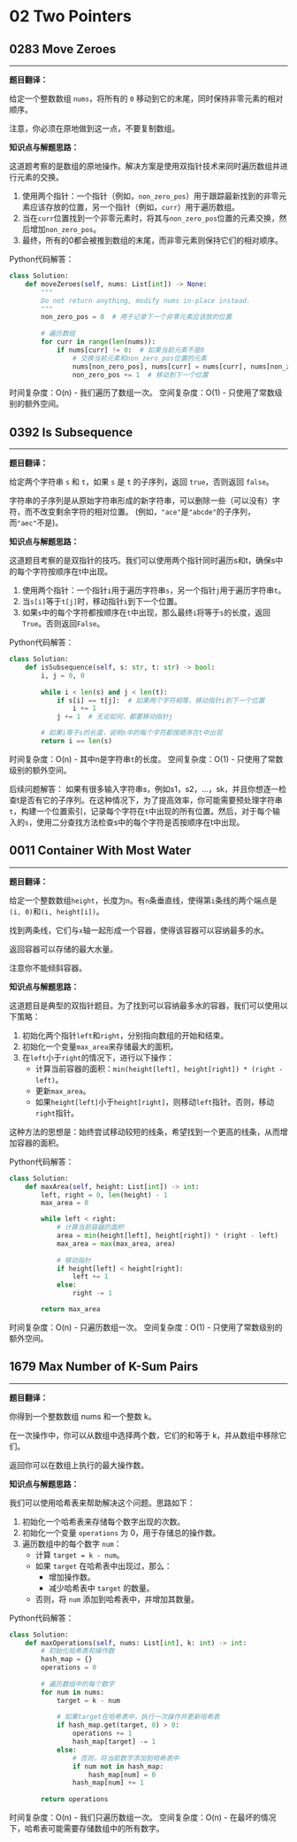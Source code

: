 # 02 Two Pointers

## 0283 Move Zeroes

---

**题目翻译：**

给定一个整数数组 `nums`，将所有的 `0` 移动到它的末尾，同时保持非零元素的相对顺序。

注意，你必须在原地做到这一点，不要复制数组。

**知识点与解题思路：**

这道题考察的是数组的原地操作。解决方案是使用双指针技术来同时遍历数组并进行元素的交换。

1. 使用两个指针：一个指针（例如，`non_zero_pos`）用于跟踪最新找到的非零元素应该存放的位置，另一个指针（例如，`curr`）用于遍历数组。
2. 当在`curr`位置找到一个非零元素时，将其与`non_zero_pos`位置的元素交换，然后增加`non_zero_pos`。
3. 最终，所有的0都会被推到数组的末尾，而非零元素则保持它们的相对顺序。

Python代码解答：
```python
class Solution:
    def moveZeroes(self, nums: List[int]) -> None:
        """
        Do not return anything, modify nums in-place instead.
        """
        non_zero_pos = 0  # 用于记录下一个非零元素应该放的位置
        
        # 遍历数组
        for curr in range(len(nums)):
            if nums[curr] != 0:  # 如果当前元素不是0
                # 交换当前元素和non_zero_pos位置的元素
                nums[non_zero_pos], nums[curr] = nums[curr], nums[non_zero_pos]
                non_zero_pos += 1  # 移动到下一个位置
```

时间复杂度：O(n) - 我们遍历了数组一次。
空间复杂度：O(1) - 只使用了常数级别的额外空间。

## 0392 Is Subsequence

---

**题目翻译：**

给定两个字符串 `s` 和 `t`，如果 `s` 是 `t` 的子序列，返回 `true`，否则返回 `false`。

字符串的子序列是从原始字符串形成的新字符串，可以删除一些（可以没有）字符，而不改变剩余字符的相对位置。 (例如，`"ace"`是`"abcde"`的子序列，而`"aec"`不是)。

**知识点与解题思路：**

这道题目考察的是双指针的技巧。我们可以使用两个指针同时遍历s和t，确保s中的每个字符按顺序在t中出现。

1. 使用两个指针：一个指针`i`用于遍历字符串`s`，另一个指针`j`用于遍历字符串`t`。
2. 当`s[i]`等于`t[j]`时，移动指针`i`到下一个位置。
3. 如果`s`中的每个字符都按顺序在`t`中出现，那么最终`i`将等于`s`的长度，返回`True`。否则返回`False`。

Python代码解答：
```python
class Solution:
    def isSubsequence(self, s: str, t: str) -> bool:
        i, j = 0, 0
        
        while i < len(s) and j < len(t):
            if s[i] == t[j]:  # 如果两个字符相等，移动指针i到下一个位置
                i += 1
            j += 1  # 无论如何，都要移动指针j

        # 如果i等于s的长度，说明s中的每个字符都按顺序在t中出现
        return i == len(s)
```

时间复杂度：O(n) - 其中n是字符串`t`的长度。
空间复杂度：O(1) - 只使用了常数级别的额外空间。

后续问题解答：
如果有很多输入字符串s，例如s1，s2，...，sk，并且你想逐一检查t是否有它的子序列。在这种情况下，为了提高效率，你可能需要预处理字符串`t`，构建一个位置索引，记录每个字符在`t`中出现的所有位置。然后，对于每个输入的`s`，使用二分查找方法检查s中的每个字符是否按顺序在t中出现。

## 0011 Container With Most Water

---

**题目翻译：**

给定一个整数数组`height`，长度为`n`。有`n`条垂直线，使得第`i`条线的两个端点是`(i, 0)`和`(i, height[i])`。

找到两条线，它们与`x`轴一起形成一个容器，使得该容器可以容纳最多的水。

返回容器可以存储的最大水量。

注意你不能倾斜容器。

**知识点与解题思路：**

这道题目是典型的双指针题目。为了找到可以容纳最多水的容器，我们可以使用以下策略：

1. 初始化两个指针`left`和`right`，分别指向数组的开始和结束。
2. 初始化一个变量`max_area`来存储最大的面积。
3. 在`left`小于`right`的情况下，进行以下操作：
   - 计算当前容器的面积：`min(height[left], height[right]) * (right - left)`。
   - 更新`max_area`。
   - 如果`height[left]`小于`height[right]`，则移动`left`指针。否则，移动`right`指针。

这种方法的思想是：始终尝试移动较短的线条，希望找到一个更高的线条，从而增加容器的面积。

Python代码解答：
```python
class Solution:
    def maxArea(self, height: List[int]) -> int:
        left, right = 0, len(height) - 1
        max_area = 0

        while left < right:
            # 计算当前容器的面积
            area = min(height[left], height[right]) * (right - left)
            max_area = max(max_area, area)
            
            # 移动指针
            if height[left] < height[right]:
                left += 1
            else:
                right -= 1

        return max_area
```

时间复杂度：O(n) - 只遍历数组一次。
空间复杂度：O(1) - 只使用了常数级别的额外空间。

## 1679 Max Number of K-Sum Pairs

---

**题目翻译：**

你得到一个整数数组 nums 和一个整数 k。

在一次操作中，你可以从数组中选择两个数，它们的和等于 k，并从数组中移除它们。

返回你可以在数组上执行的最大操作数。

**知识点与解题思路：**

我们可以使用哈希表来帮助解决这个问题。思路如下：

1. 初始化一个哈希表来存储每个数字出现的次数。
2. 初始化一个变量 `operations` 为 0，用于存储总的操作数。
3. 遍历数组中的每个数字 `num`：
   - 计算 `target = k - num`。
   - 如果 `target` 在哈希表中出现过，那么：
      - 增加操作数。
      - 减少哈希表中 `target` 的数量。
   - 否则，将 `num` 添加到哈希表中，并增加其数量。

Python代码解答：
```python
class Solution:
    def maxOperations(self, nums: List[int], k: int) -> int:
        # 初始化哈希表和操作数
        hash_map = {}
        operations = 0
        
        # 遍历数组中的每个数字
        for num in nums:
            target = k - num
            
            # 如果target在哈希表中，执行一次操作并更新哈希表
            if hash_map.get(target, 0) > 0:
                operations += 1
                hash_map[target] -= 1
            else:
                # 否则，将当前数字添加到哈希表中
                if num not in hash_map:
                    hash_map[num] = 0
                hash_map[num] += 1
        
        return operations
```

时间复杂度：O(n) - 我们只遍历数组一次。
空间复杂度：O(n) - 在最坏的情况下，哈希表可能需要存储数组中的所有数字。
